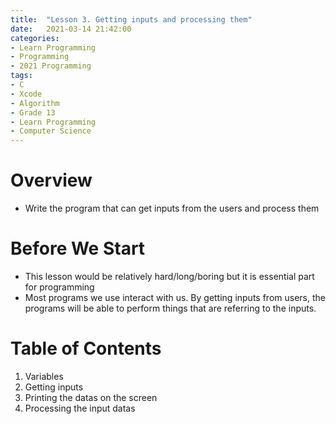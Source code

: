 ```yaml
---
title:  "Lesson 3. Getting inputs and processing them"
date:   2021-03-14 21:42:00
categories:
- Learn Programming
- Programming
- 2021 Programming
tags:
- C
- Xcode
- Algorithm
- Grade 13
- Learn Programming
- Computer Science
---
```

# Overview
* Write the program that can get inputs from the users and process them

# Before We Start

* This lesson would be relatively hard/long/boring but it is essential part for programming
* Most programs we use interact with us. By getting inputs from users, the programs will be able to perform things that are referring to the inputs.

# Table of Contents

1. Variables
2. Getting inputs
3. Printing the datas on the screen
4. Processing the input datas

